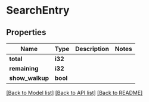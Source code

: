 # SearchEntry

## Properties
Name | Type | Description | Notes
------------ | ------------- | ------------- | -------------
**total** | **i32** |  | 
**remaining** | **i32** |  | 
**show_walkup** | **bool** |  | 

[[Back to Model list]](../README.md#documentation-for-models) [[Back to API list]](../README.md#documentation-for-api-endpoints) [[Back to README]](../README.md)


